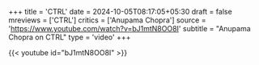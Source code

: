 +++
title = 'CTRL'
date = 2024-10-05T08:17:05+05:30
draft = false
mreviews = ['CTRL']
critics = ['Anupama Chopra']
source = 'https://www.youtube.com/watch?v=bJ1mtN8OO8I'
subtitle = "Anupama Chopra on CTRL"
type = 'video'
+++

{{< youtube id="bJ1mtN8OO8I" >}}
